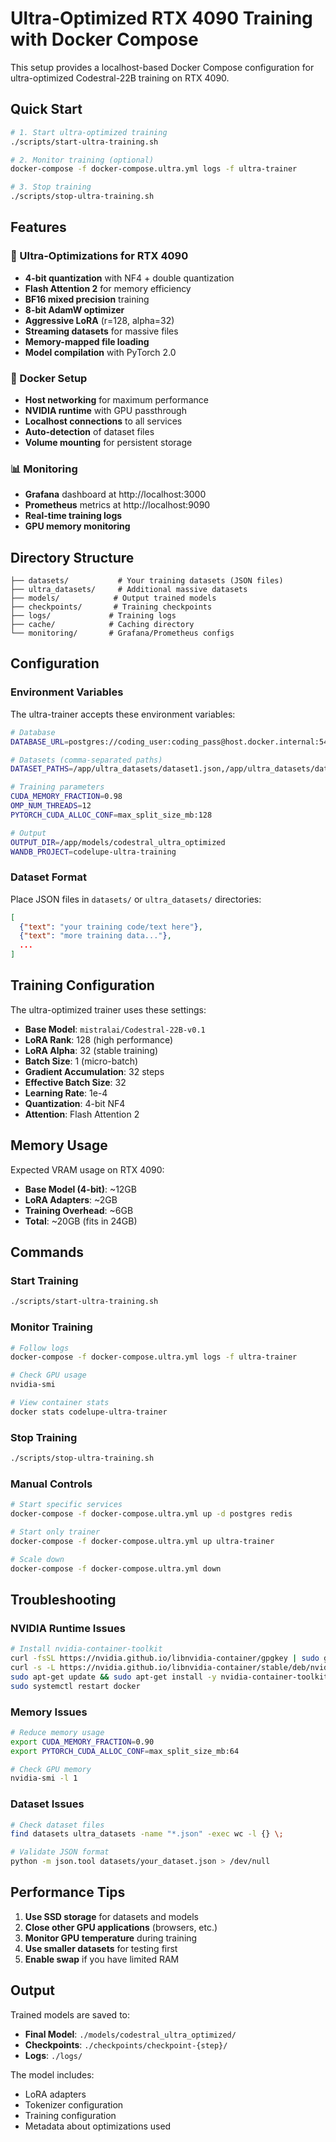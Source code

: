 # Ultra-Optimized RTX 4090 Training with Docker Compose

This setup provides a localhost-based Docker Compose configuration for ultra-optimized Codestral-22B training on RTX 4090.

## Quick Start

```bash
# 1. Start ultra-optimized training
./scripts/start-ultra-training.sh

# 2. Monitor training (optional)
docker-compose -f docker-compose.ultra.yml logs -f ultra-trainer

# 3. Stop training
./scripts/stop-ultra-training.sh
```

## Features

### 🚀 Ultra-Optimizations for RTX 4090
- **4-bit quantization** with NF4 + double quantization
- **Flash Attention 2** for memory efficiency  
- **BF16 mixed precision** training
- **8-bit AdamW optimizer**
- **Aggressive LoRA** (r=128, alpha=32)
- **Streaming datasets** for massive files
- **Memory-mapped file loading**
- **Model compilation** with PyTorch 2.0

### 🐳 Docker Setup
- **Host networking** for maximum performance
- **NVIDIA runtime** with GPU passthrough
- **Localhost connections** to all services
- **Auto-detection** of dataset files
- **Volume mounting** for persistent storage

### 📊 Monitoring
- **Grafana** dashboard at http://localhost:3000
- **Prometheus** metrics at http://localhost:9090
- **Real-time training logs**
- **GPU memory monitoring**

## Directory Structure

```
├── datasets/           # Your training datasets (JSON files)
├── ultra_datasets/     # Additional massive datasets  
├── models/            # Output trained models
├── checkpoints/       # Training checkpoints
├── logs/             # Training logs
├── cache/            # Caching directory
└── monitoring/       # Grafana/Prometheus configs
```

## Configuration

### Environment Variables

The ultra-trainer accepts these environment variables:

```bash
# Database
DATABASE_URL=postgres://coding_user:coding_pass@host.docker.internal:5432/coding_db

# Datasets (comma-separated paths)
DATASET_PATHS=/app/ultra_datasets/dataset1.json,/app/ultra_datasets/dataset2.json

# Training parameters
CUDA_MEMORY_FRACTION=0.98
OMP_NUM_THREADS=12
PYTORCH_CUDA_ALLOC_CONF=max_split_size_mb:128

# Output
OUTPUT_DIR=/app/models/codestral_ultra_optimized
WANDB_PROJECT=codelupe-ultra-training
```

### Dataset Format

Place JSON files in `datasets/` or `ultra_datasets/` directories:

```json
[
  {"text": "your training code/text here"},
  {"text": "more training data..."},
  ...
]
```

## Training Configuration

The ultra-optimized trainer uses these settings:

- **Base Model**: `mistralai/Codestral-22B-v0.1`
- **LoRA Rank**: 128 (high performance)
- **LoRA Alpha**: 32 (stable training)
- **Batch Size**: 1 (micro-batch)
- **Gradient Accumulation**: 32 steps
- **Effective Batch Size**: 32
- **Learning Rate**: 1e-4
- **Quantization**: 4-bit NF4
- **Attention**: Flash Attention 2

## Memory Usage

Expected VRAM usage on RTX 4090:
- **Base Model (4-bit)**: ~12GB
- **LoRA Adapters**: ~2GB  
- **Training Overhead**: ~6GB
- **Total**: ~20GB (fits in 24GB)

## Commands

### Start Training
```bash
./scripts/start-ultra-training.sh
```

### Monitor Training  
```bash
# Follow logs
docker-compose -f docker-compose.ultra.yml logs -f ultra-trainer

# Check GPU usage
nvidia-smi

# View container stats
docker stats codelupe-ultra-trainer
```

### Stop Training
```bash
./scripts/stop-ultra-training.sh
```

### Manual Controls
```bash
# Start specific services
docker-compose -f docker-compose.ultra.yml up -d postgres redis

# Start only trainer
docker-compose -f docker-compose.ultra.yml up ultra-trainer

# Scale down
docker-compose -f docker-compose.ultra.yml down
```

## Troubleshooting

### NVIDIA Runtime Issues
```bash
# Install nvidia-container-toolkit
curl -fsSL https://nvidia.github.io/libnvidia-container/gpgkey | sudo gpg --dearmor -o /usr/share/keyrings/nvidia-container-toolkit-keyring.gpg
curl -s -L https://nvidia.github.io/libnvidia-container/stable/deb/nvidia-container-toolkit.list | sed 's#deb https://#deb [signed-by=/usr/share/keyrings/nvidia-container-toolkit-keyring.gpg] https://#g' | sudo tee /etc/apt/sources.list.d/nvidia-container-toolkit.list
sudo apt-get update && sudo apt-get install -y nvidia-container-toolkit
sudo systemctl restart docker
```

### Memory Issues
```bash
# Reduce memory usage
export CUDA_MEMORY_FRACTION=0.90
export PYTORCH_CUDA_ALLOC_CONF=max_split_size_mb:64

# Check GPU memory
nvidia-smi -l 1
```

### Dataset Issues
```bash
# Check dataset files
find datasets ultra_datasets -name "*.json" -exec wc -l {} \;

# Validate JSON format
python -m json.tool datasets/your_dataset.json > /dev/null
```

## Performance Tips

1. **Use SSD storage** for datasets and models
2. **Close other GPU applications** (browsers, etc.)
3. **Monitor GPU temperature** during training
4. **Use smaller datasets** for testing first
5. **Enable swap** if you have limited RAM

## Output

Trained models are saved to:
- **Final Model**: `./models/codestral_ultra_optimized/`
- **Checkpoints**: `./checkpoints/checkpoint-{step}/`
- **Logs**: `./logs/`

The model includes:
- LoRA adapters
- Tokenizer configuration  
- Training configuration
- Metadata about optimizations used